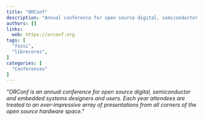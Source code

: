 ```yaml
---
title: "ORConf"
description: "Annual conference for open source digital, semiconductor and embedded systems designers and users"
authors: []
links:
  web: https://orconf.org
tags: [
  "fossi",
  "librecores",
]
categories: [
  "Conferences"
]
---
```


*"ORConf is an annual conference for open source digital, semiconductor and embedded systems designers and users. Each year attendees are treated to an ever-impressive array of presentations from all corners of the open source hardware space."*
